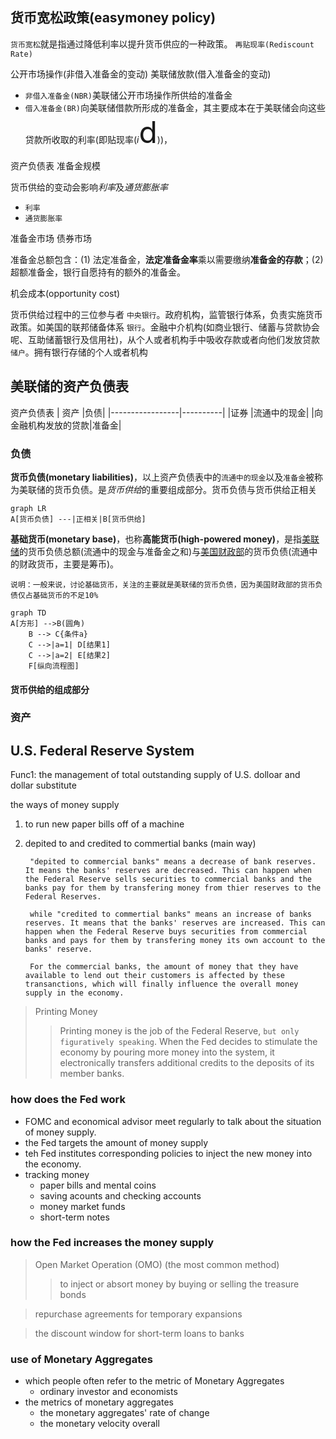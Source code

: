 
## 货币宽松政策(easymoney policy)

`货币宽松`就是指通过降低利率以提升货币供应的一种政策。
`再贴现率(Rediscount Rate)`


公开市场操作(非借入准备金的变动)
美联储放款(借入准备金的变动)

- `非借入准备金(NBR)`美联储公开市场操作所供给的准备金
- `借入准备金(BR)`向美联储借款所形成的准备金，其主要成本在于美联储会向这些贷款所收取的利率(即贴现率(*i*<font size=21>d</font>))，

资产负债表
准备金规模

货币供给的变动会影响*利率*及*通货膨胀率*
- `利率`
- `通货膨胀率`


准备金市场
债券市场

准备金总额包含：(1) 法定准备金，**法定准备金率**乘以需要缴纳**准备金的存款**；(2) 超额准备金，银行自愿持有的额外的准备金。

机会成本(opportunity cost)

货币供给过程中的三位参与者
`中央银行`。政府机构，监管银行体系，负责实施货币政策。如美国的联邦储备体系
`银行`。金融中介机构(如商业银行、储蓄与贷款协会呢、互助储蓄银行及信用社)，从个人或者机构手中吸收存款或者向他们发放贷款
`储户`。拥有银行存储的个人或者机构

## 美联储的资产负债表
资产负债表
|      资产        |负债|
|-----------------|----------|
|证券              |流通中的现金|
|向金融机构发放的贷款|准备金|

### 负债
**货币负债(monetary liabilities)**，以上资产负债表中的`流通中的现金`以及`准备金`被称为美联储的货币负债。是*货币供给*的重要组成部分。货币负债与货币供给正相关
```mermaid
graph LR
A[货币负债] ---|正相关|B[货币供给]
```
**基础货币(monetary base)**，也称**高能货币(high-powered money)**，是指<u>美联储</u>的货币负债总额(流通中的现金与准备金之和)与<u>美国财政部</u>的货币负债(流通中的财政货币，主要是筹币)。
    
    说明：一般来说，讨论基础货币，关注的主要就是美联储的货币负债，因为美国财政部的货币负债仅占基础货币的不足10%

```mermaid
graph TD
A[方形] -->B(圆角)
    B --> C{条件a}
    C -->|a=1| D[结果1]
    C -->|a=2| E[结果2]
    F[纵向流程图]
```


#### 货币供给的组成部分

### 资产


###
## U.S. Federal Reserve System
Func1: the management of total outstanding supply of U.S. dolloar and dollar substitute

the ways of money supply
1. to run new paper bills off of a machine
2. depited to and credited to commertial banks (main way)
    
        "depited to commercial banks" means a decrease of bank reserves. It means the banks' reserves are decreased. This can happen when the Federal Reserve sells securities to commercial banks and the banks pay for them by transfering money from thier reserves to the Federal Reserves. 
        
        while "credited to commertial banks" means an increase of banks reserves. It means that the banks' reserves are increased. This can happen when the Federal Reserve buys securities from commercial banks and pays for them by transfering money its own account to the banks' reserve.
        
        For the commercial banks, the amount of money that they have available to lend out their customers is affected by these transanctions, which will finally influence the overall money supply in the economy.
        

> Printing Money
>> Printing money is the job of the Federal Reserve, `but only figuratively speaking`. When the Fed decides to stimulate the economy by pouring more money into the system, it electronically transfers additional credits to the deposits of its member banks.


### how does the Fed work
- FOMC and economical advisor meet regularly to talk about the situation of money supply.
- the Fed targets the amount of money supply
- teh Fed institutes corresponding policies to inject the new money into the economy.
- tracking money
    - paper bills and mental coins
    - saving acounts and checking accounts
    - money market funds 
    - short-term notes

### how the Fed increases the money supply
> Open Market Operation (OMO) (the most common method)
>> to inject or absort money by buying or selling the treasure bonds

> repurchase agreements for temporary expansions

> the discount window for short-term loans to banks

### use of Monetary Aggregates
- which people often refer to the metric of Monetary Aggregates
    - ordinary investor and economists
- the metrics of monetary aggregates
    - the monetary aggregates' rate of change
    - the monetary velocity overall